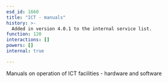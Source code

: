```yaml
---
esd_id: 1660
title: "ICT - manuals"
history: >-
  Added in version 4.0.1 to the internal service list.
function: 120
interactions: []
powers: []
internal: true

---
```


Manuals on operation of ICT facilities - hardware and software


